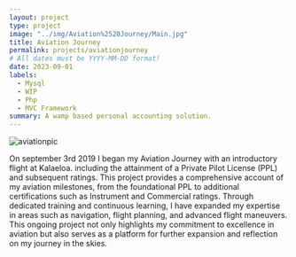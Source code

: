 ```yaml
---
layout: project
type: project
image: "../img/Aviation%2520Journey/Main.jpg"
title: Aviation Journey
permalink: projects/aviationjourney
# All dates must be YYYY-MM-DD format!
date: 2023-09-01
labels:
  - Mysql
  - WIP
  - Php
  - MVC Framework
summary: A wamp based personal accounting solution.
---
```

<img src="../img/Aviation%2520Journey/View.jpg" alt="aviationpic">

On september 3rd 2019 I began my Aviation Journey with an introductory flight at Kalaeloa. including the attainment of a Private Pilot License (PPL) and subsequent ratings. This project provides a comprehensive account of my aviation milestones, from the foundational PPL to additional certifications such as Instrument and Commercial ratings. Through dedicated training and continuous learning, I have expanded my expertise in areas such as navigation, flight planning, and advanced flight maneuvers. This ongoing project not only highlights my commitment to excellence in aviation but also serves as a platform for further expansion and reflection on my journey in the skies.



